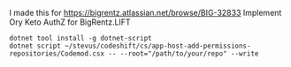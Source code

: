 I made this for https://bigrentz.atlassian.net/browse/BIG-32833
Implement Ory Keto AuthZ for BigRentz.LIFT

```
dotnet tool install -g dotnet-script
dotnet script ~/stevus/codeshift/cs/app-host-add-permissions-repositories/Codemod.csx -- --root="/path/to/your/repo" --write
```

